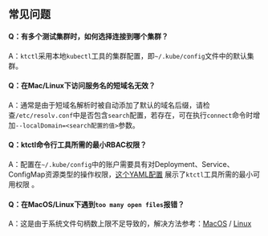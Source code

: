 常见问题
---

#### Q：有多个测试集群时，如何选择连接到哪个集群？

A：`ktctl`采用本地`kubectl`工具的集群配置，即`~/.kube/config`文件中的默认集群。

#### Q：在Mac/Linux下访问服务名的短域名无效？

A：通常是由于短域名解析时被自动添加了默认的域名后缀，请检查`/etc/resolv.conf`中是否包含`search`配置，若存在，可在执行`connect`命令时增加`--localDomain=<search配置的值>`参数。

#### Q：ktctl命令行工具所需的最小RBAC权限？

A：配置在`~/.kube/config`中的账户需要具有对Deployment、Service、ConfigMap资源类型的操作权限，[这个YAML配置](https://github.com/alibaba/kt-connect/blob/feature/minimum-permissions/docs/deploy/rbac/clusterrole.yaml) 展示了`ktctl`工具所需的最小可用权限 。

#### Q：在MacOS/Linux下遇到`too many open files`报错？

A：这是由于系统文件句柄数上限不足导致的，解决方法参考：[MacOS](https://www.jianshu.com/p/d6f7d1557f20) / [Linux](https://zhuanlan.zhihu.com/p/75897823)
